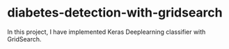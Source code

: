 # diabetes-detection-with-gridsearch
In this project, I have implemented Keras Deeplearning classifier with GridSearch. 
